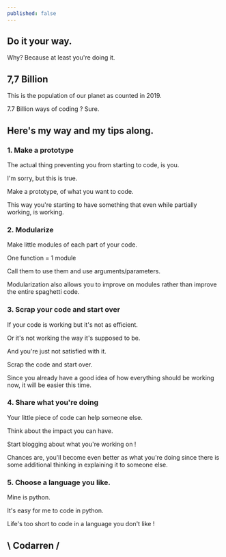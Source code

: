 ```yaml
---
published: false
---
```

## Do it your way.


Why? Because at least you're doing it.

## 7,7 Billion
This is the population of our planet as counted in 2019.

7.7 Billion ways of coding ? Sure.

## Here's my way and my tips along.

### 1. Make a prototype
The actual thing preventing you from starting to code, is you.

I'm sorry, but this is true.

Make a prototype, of what you want to code.

This way you're starting to have something that even while partially working, is working.

### 2. Modularize
Make little modules of each part of your code.

One function = 1 module

Call them to use them and use arguments/parameters.

Modularization also allows you to improve on modules rather than improve the entire spaghetti code.

### 3. Scrap your code and start over
If your code is working but it's not as efficient.

Or it's not working the way it's supposed to be.

And you're just not satisfied with it.

Scrap the code and start over.

Since you already have a good idea of how everything
should be working now, it will be easier this time.

### 4. Share what you're doing
Your little piece of code can help someone else.

Think about the impact you can have.

Start blogging about what you're working on !

Chances are, you'll become even better as what you're
doing since there is some additional thinking in explaining
it to someone else.


### 5. Choose a language you like.
Mine is python.

It's easy for me to code in python.

Life's too short to code in a language you don't like !


## \ Codarren /